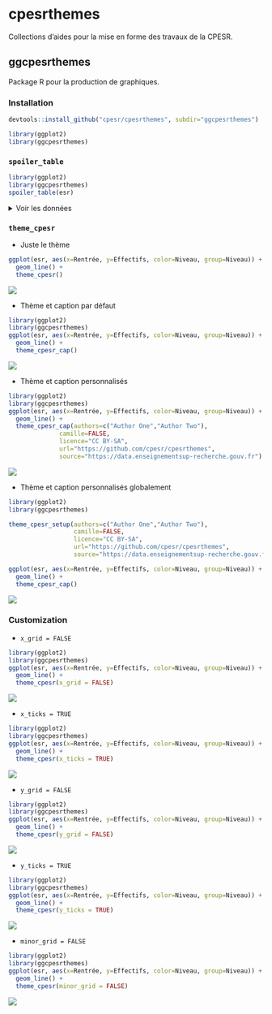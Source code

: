 cpesrthemes
================

Collections d’aides pour la mise en forme des travaux de la CPESR.

## ggcpesrthemes

Package R pour la production de graphiques.

### Installation

``` r
devtools::install_github("cpesr/cpesrthemes", subdir="ggcpesrthemes")
```

``` r
library(ggplot2)
library(ggcpesrthemes)
```

### `spoiler_table`

``` r
library(ggplot2)
library(ggcpesrthemes)
spoiler_table(esr)
```

<details>
<summary>
Voir les données
</summary>

| Rentrée | kpi                | Effectifs | Niveau |
|:--------|:-------------------|----------:|:-------|
| 2013    | kpi.ETU.S.cycle1_L |   2678680 | L      |
| 2013    | kpi.ETU.S.cycle2_M |   1769133 | M      |
| 2013    | kpi.ETU.S.cycle3_D |    201249 | D      |
| 2014    | kpi.ETU.S.cycle1_L |   2735951 | L      |
| 2014    | kpi.ETU.S.cycle2_M |   1809665 | M      |
| 2014    | kpi.ETU.S.cycle3_D |    198229 | D      |
| 2015    | kpi.ETU.S.cycle1_L |   2814916 | L      |
| 2015    | kpi.ETU.S.cycle2_M |   1863416 | M      |
| 2015    | kpi.ETU.S.cycle3_D |    195325 | D      |
| 2016    | kpi.ETU.S.cycle1_L |   2863364 | L      |
| 2016    | kpi.ETU.S.cycle2_M |   1876887 | M      |
| 2016    | kpi.ETU.S.cycle3_D |    194774 | D      |
| 2017    | kpi.ETU.S.cycle1_L |   2902301 | L      |
| 2017    | kpi.ETU.S.cycle2_M |   1889077 | M      |
| 2017    | kpi.ETU.S.cycle3_D |    189162 | D      |
| 2018    | kpi.ETU.S.cycle1_L |   2977309 | L      |
| 2018    | kpi.ETU.S.cycle2_M |   1906538 | M      |
| 2018    | kpi.ETU.S.cycle3_D |    186130 | D      |
| 2019    | kpi.ETU.S.cycle1_L |   3265132 | L      |
| 2019    | kpi.ETU.S.cycle2_M |   1959020 | M      |
| 2019    | kpi.ETU.S.cycle3_D |    189492 | D      |
| 2020    | kpi.ETU.S.cycle1_L |   3340395 | L      |
| 2020    | kpi.ETU.S.cycle2_M |   1971658 | M      |
| 2020    | kpi.ETU.S.cycle3_D |    186084 | D      |

</details>

### `theme_cpesr`

-   Juste le thème

``` r
ggplot(esr, aes(x=Rentrée, y=Effectifs, color=Niveau, group=Niveau)) + 
  geom_line() + 
  theme_cpesr() 
```

![](README_files/figure-gfm/utilisation.simple-1.png)<!-- -->

-   Thème et caption par défaut

``` r
library(ggplot2)
library(ggcpesrthemes)
ggplot(esr, aes(x=Rentrée, y=Effectifs, color=Niveau, group=Niveau)) + 
  geom_line() + 
  theme_cpesr_cap() 
```

![](README_files/figure-gfm/utilisation.cap-1.png)<!-- -->

-   Thème et caption personnalisés

``` r
library(ggplot2)
library(ggcpesrthemes)
ggplot(esr, aes(x=Rentrée, y=Effectifs, color=Niveau, group=Niveau)) + 
  geom_line() + 
  theme_cpesr_cap(authors=c("Author One","Author Two"), 
              camille=FALSE, 
              licence="CC BY-SA",
              url="https://github.com/cpesr/cpesrthemes",
              source="https://data.enseignementsup-recherche.gouv.fr")
```

![](README_files/figure-gfm/utilisation.perso-1.png)<!-- -->

-   Thème et caption personnalisés globalement

``` r
library(ggplot2)
library(ggcpesrthemes)

theme_cpesr_setup(authors=c("Author One","Author Two"), 
                  camille=FALSE, 
                  licence="CC BY-SA",
                  url="https://github.com/cpesr/cpesrthemes",
                  source="https://data.enseignementsup-recherche.gouv.fr")

ggplot(esr, aes(x=Rentrée, y=Effectifs, color=Niveau, group=Niveau)) + 
  geom_line() + 
  theme_cpesr_cap()
```

![](README_files/figure-gfm/utilisation.glob-1.png)<!-- -->

### Customization

-   `x_grid = FALSE`

``` r
library(ggplot2)
library(ggcpesrthemes)
ggplot(esr, aes(x=Rentrée, y=Effectifs, color=Niveau, group=Niveau)) + 
  geom_line() + 
  theme_cpesr(x_grid = FALSE) 
```

![](README_files/figure-gfm/x_grid-1.png)<!-- -->

-   `x_ticks = TRUE`

``` r
library(ggplot2)
library(ggcpesrthemes)
ggplot(esr, aes(x=Rentrée, y=Effectifs, color=Niveau, group=Niveau)) + 
  geom_line() + 
  theme_cpesr(x_ticks = TRUE) 
```

![](README_files/figure-gfm/x_ticks-1.png)<!-- -->

-   `y_grid = FALSE`

``` r
library(ggplot2)
library(ggcpesrthemes)
ggplot(esr, aes(x=Rentrée, y=Effectifs, color=Niveau, group=Niveau)) + 
  geom_line() + 
  theme_cpesr(y_grid = FALSE) 
```

![](README_files/figure-gfm/y_grid-1.png)<!-- -->

-   `y_ticks = TRUE`

``` r
library(ggplot2)
library(ggcpesrthemes)
ggplot(esr, aes(x=Rentrée, y=Effectifs, color=Niveau, group=Niveau)) + 
  geom_line() + 
  theme_cpesr(y_ticks = TRUE) 
```

![](README_files/figure-gfm/y_ticks-1.png)<!-- -->

-   `minor_grid = FALSE`

``` r
library(ggplot2)
library(ggcpesrthemes)
ggplot(esr, aes(x=Rentrée, y=Effectifs, color=Niveau, group=Niveau)) + 
  geom_line() + 
  theme_cpesr(minor_grid = FALSE) 
```

![](README_files/figure-gfm/minor_panel-1.png)<!-- -->
